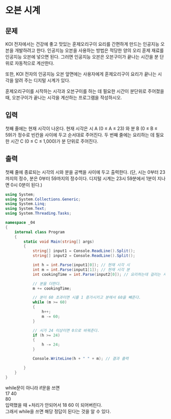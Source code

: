 # 오븐 시계
## 문제
KOI 전자에서는 건강에 좋고 맛있는 훈제오리구이 요리를 간편하게 만드는 인공지능 오븐을 개발하려고 한다. 인공지능 오븐을 사용하는 방법은 적당한 양의 오리 훈제 재료를 인공지능 오븐에 넣으면 된다. 그러면 인공지능 오븐은 오븐구이가 끝나는 시간을 분 단위로 자동적으로 계산한다. 

또한, KOI 전자의 인공지능 오븐 앞면에는 사용자에게 훈제오리구이 요리가 끝나는 시각을 알려 주는 디지털 시계가 있다. 

훈제오리구이를 시작하는 시각과 오븐구이를 하는 데 필요한 시간이 분단위로 주어졌을 때, 오븐구이가 끝나는 시각을 계산하는 프로그램을 작성하시오.

## 입력
첫째 줄에는 현재 시각이 나온다. 현재 시각은 시 A (0 ≤ A ≤ 23) 와 분 B (0 ≤ B ≤ 59)가 정수로 빈칸을 사이에 두고 순서대로 주어진다. 두 번째 줄에는 요리하는 데 필요한 시간 C (0 ≤ C ≤ 1,000)가 분 단위로 주어진다. 

## 출력
첫째 줄에 종료되는 시각의 시와 분을 공백을 사이에 두고 출력한다. (단, 시는 0부터 23까지의 정수, 분은 0부터 59까지의 정수이다. 디지털 시계는 23시 59분에서 1분이 지나면 0시 0분이 된다.)

```c#
using System;
using System.Collections.Generic;
using System.Linq;
using System.Text;
using System.Threading.Tasks;

namespace _04
{
    internal class Program
    {
        static void Main(string[] args)
        {
            string[] input1 = Console.ReadLine().Split();
            string[] input2 = Console.ReadLine().Split();

            int h = int.Parse(input1[0]); // 현재 시각 시
            int m = int.Parse(input1[1]); // 현재 시각 분
            int cookingTime = int.Parse(input2[0]); // 요리하는데 걸리는 시간 분

            // 분을 더한다.
            m += cookingTime;

            // 분이 60 초과이면 시를 1 증가시키고 분에서 60을 빼준다.
            while (m >= 60)
            {
                h++;
                m -= 60;
            }

            // 시가 24 이상이면 0으로 바꿔준다.
            if (h >= 24)
            {
                h -= 24;
            }

            Console.WriteLine(h + " " + m); // 결과 출력

        }
    }
}

```

while문이 아니라 if문을 쓰면    
17 40   
80   
입력했을 때 +처리가 안되어서 18 60 이 되어버린다.   
그래서 while을 쓰면 해당 정답이 된다는 것을 알 수 있다.